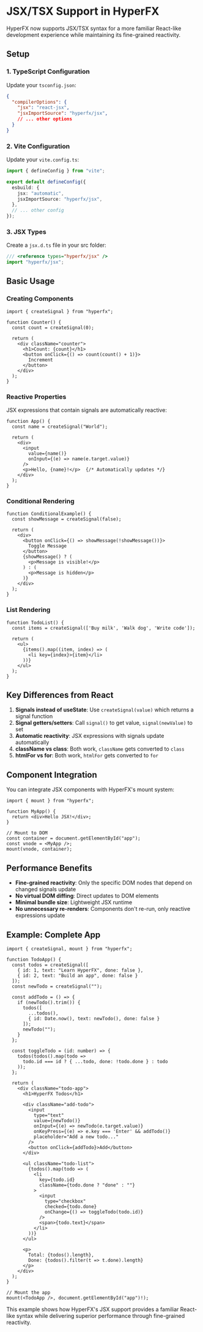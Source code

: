 # JSX/TSX Support in HyperFX

HyperFX now supports JSX/TSX syntax for a more familiar React-like development experience while maintaining its fine-grained reactivity.

## Setup

### 1. TypeScript Configuration

Update your `tsconfig.json`:

```json
{
  "compilerOptions": {
    "jsx": "react-jsx",
    "jsxImportSource": "hyperfx/jsx",
    // ... other options
  }
}
```

### 2. Vite Configuration

Update your `vite.config.ts`:

```typescript
import { defineConfig } from "vite";

export default defineConfig({
  esbuild: {
    jsx: "automatic",
    jsxImportSource: "hyperfx/jsx",
  },
  // ... other config
});
```

### 3. JSX Types

Create a `jsx.d.ts` file in your src folder:

```typescript
/// <reference types="hyperfx/jsx" />
import "hyperfx/jsx";
```

## Basic Usage

### Creating Components

```tsx
import { createSignal } from "hyperfx";

function Counter() {
  const count = createSignal(0);

  return (
    <div className="counter">
      <h1>Count: {count}</h1>
      <button onClick={() => count(count() + 1)}>
        Increment
      </button>
    </div>
  );
}
```

### Reactive Properties

JSX expressions that contain signals are automatically reactive:

```tsx
function App() {
  const name = createSignal("World");
  
  return (
    <div>
      <input 
        value={name()} 
        onInput={(e) => name(e.target.value)}
      />
      <p>Hello, {name}!</p>  {/* Automatically updates */}
    </div>
  );
}
```

### Conditional Rendering

```tsx
function ConditionalExample() {
  const showMessage = createSignal(false);
  
  return (
    <div>
      <button onClick={() => showMessage(!showMessage())}>
        Toggle Message
      </button>
      {showMessage() ? (
        <p>Message is visible!</p>
      ) : (
        <p>Message is hidden</p>
      )}
    </div>
  );
}
```

### List Rendering

```tsx
function TodoList() {
  const items = createSignal(['Buy milk', 'Walk dog', 'Write code']);
  
  return (
    <ul>
      {items().map((item, index) => (
        <li key={index}>{item}</li>
      ))}
    </ul>
  );
}
```

## Key Differences from React

1. **Signals instead of useState**: Use `createSignal(value)` which returns a signal function
2. **Signal getters/setters**: Call `signal()` to get value, `signal(newValue)` to set
3. **Automatic reactivity**: JSX expressions with signals update automatically
4. **className vs class**: Both work, `className` gets converted to `class`
5. **htmlFor vs for**: Both work, `htmlFor` gets converted to `for`

## Component Integration

You can integrate JSX components with HyperFX's mount system:

```tsx
import { mount } from "hyperfx";

function MyApp() {
  return <div>Hello JSX!</div>;
}

// Mount to DOM
const container = document.getElementById("app");
const vnode = <MyApp />;
mount(vnode, container);
```

## Performance Benefits

- **Fine-grained reactivity**: Only the specific DOM nodes that depend on changed signals update
- **No virtual DOM diffing**: Direct updates to DOM elements
- **Minimal bundle size**: Lightweight JSX runtime
- **No unnecessary re-renders**: Components don't re-run, only reactive expressions update

## Example: Complete App

```tsx
import { createSignal, mount } from "hyperfx";

function TodoApp() {
  const todos = createSignal([
    { id: 1, text: "Learn HyperFX", done: false },
    { id: 2, text: "Build an app", done: false }
  ]);
  const newTodo = createSignal("");

  const addTodo = () => {
    if (newTodo().trim()) {
      todos([
        ...todos(),
        { id: Date.now(), text: newTodo(), done: false }
      ]);
      newTodo("");
    }
  };

  const toggleTodo = (id: number) => {
    todos(todos().map(todo => 
      todo.id === id ? { ...todo, done: !todo.done } : todo
    ));
  };

  return (
    <div className="todo-app">
      <h1>HyperFX Todos</h1>
      
      <div className="add-todo">
        <input
          type="text"
          value={newTodo()}
          onInput={(e) => newTodo(e.target.value)}
          onKeyPress={(e) => e.key === 'Enter' && addTodo()}
          placeholder="Add a new todo..."
        />
        <button onClick={addTodo}>Add</button>
      </div>

      <ul className="todo-list">
        {todos().map(todo => (
          <li 
            key={todo.id}
            className={todo.done ? "done" : ""}
          >
            <input
              type="checkbox"
              checked={todo.done}
              onChange={() => toggleTodo(todo.id)}
            />
            <span>{todo.text}</span>
          </li>
        ))}
      </ul>
      
      <p>
        Total: {todos().length}, 
        Done: {todos().filter(t => t.done).length}
      </p>
    </div>
  );
}

// Mount the app
mount(<TodoApp />, document.getElementById("app")!);
```

This example shows how HyperFX's JSX support provides a familiar React-like syntax while delivering superior performance through fine-grained reactivity.
